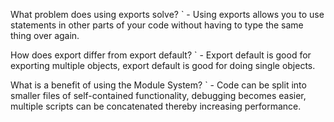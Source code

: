What problem does using exports solve?
`
    - Using exports allows you to use statements in other parts of your code without having to type the same thing over again. 


How does export differ from export default?
`
    - Export default is good for exporting multiple objects, export default is good for doing single objects.




What is a benefit of using the Module System?
`
    - Code can be split into smaller files of self-contained functionality, debugging becomes easier, multiple scripts can be concatenated thereby increasing performance.